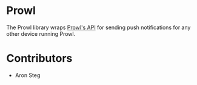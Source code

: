 Prowl
=====
The Prowl library wraps [Prowl's API](http://www.prowlapp.com/) for sending push notifications for any other device running Prowl.

Contributors
============
- Aron Steg


